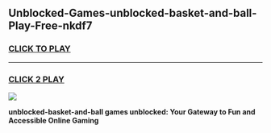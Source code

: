 
## Unblocked-Games-unblocked-basket-and-ball-Play-Free-nkdf7
<h3>
<a href="https://premium76.site?title=unblocked-basket-and-ball&ref=20M">CLICK TO PLAY</a></h3>
<hr>

<h3>
<a href="https://premium76.site?title=unblocked-basket-and-ball&ref=20M">CLICK 2 PLAY</a>
  
</h3>

<a href="https://premium76.site?title=unblocked-basket-and-ball&ref=19M"><img src="https://clearcache.store/games.png"></a>


**unblocked-basket-and-ball games unblocked: Your Gateway to Fun and Accessible Online Gaming**
